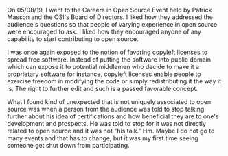 On 05/08/19, I went to the Careers in Open Source Event held by Patrick Masson and the OSI's Board of Directors.  I liked how they 
addressed the audience's questions so that people of varying experience in open source were encouraged to ask.  I liked how they 
encouraged anyone of any capability to start contributing to open source.

I was once again exposed to the notion of favoring copyleft licenses to spread free software.  Instead of putting the software into public domain which
can expose it to potential middlemen who decide to make it a proprietary software for instance, copyleft licenses enable people to exercise
freedom in modifying the code or simply redistributing it the way it is.  The right to further edit and such is a passed favorable concept.

What I found kind of unexpected that is not uniquely associated to open source was when a person from the audience was told to 
stop talking further about his idea of certifications and how beneficial they are to one's development and prospects.  He was 
told to stop for it was not directly related to open source and it was not "his talk."  Hm.  Maybe I do not go to many events and that has to change, but it was my first time seeing someone get shut down from participating.
